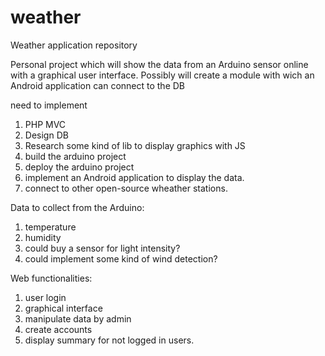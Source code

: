 weather
=======

Weather application repository

Personal project which will show the data from an Arduino sensor online with a graphical user interface. Possibly will create a module with wich an Android application can connect to the DB

need to implement

1. PHP MVC
2. Design DB
3. Research some kind of lib to display graphics with JS
4. build the arduino project
5. deploy the arduino project
6. implement an Android application to display the data.
7. connect to other open-source wheather stations.



Data to collect from the Arduino:
1. temperature
2. humidity
3. could buy a sensor for light intensity?
4. could implement some kind of wind detection?


Web functionalities:
1. user login
2. graphical interface
3. manipulate data by admin
4. create accounts
5. display summary for not logged in users.